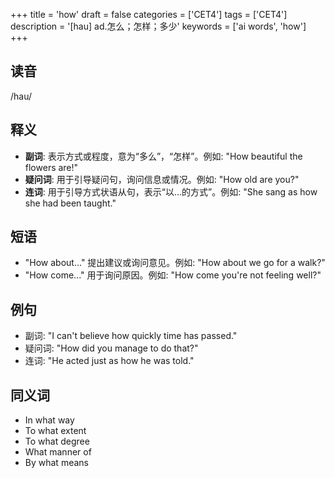 +++
title = 'how'
draft = false
categories = ['CET4']
tags = ['CET4']
description = '[hau] ad.怎么；怎样；多少'
keywords = ['ai words', 'how']
+++

## 读音
/hau/

## 释义
- **副词**: 表示方式或程度，意为“多么”，“怎样”。例如: "How beautiful the flowers are!"
- **疑问词**: 用于引导疑问句，询问信息或情况。例如: "How old are you?"
- **连词**: 用于引导方式状语从句，表示“以…的方式”。例如: "She sang as how she had been taught."

## 短语
- "How about..." 提出建议或询问意见。例如: "How about we go for a walk?"
- "How come..." 用于询问原因。例如: "How come you're not feeling well?"

## 例句
- 副词: "I can't believe how quickly time has passed."
- 疑问词: "How did you manage to do that?"
- 连词: "He acted just as how he was told."

## 同义词
- In what way
- To what extent
- To what degree
- What manner of
- By what means
